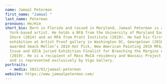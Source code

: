 ```yaml
---
name: Jamaal Peterman
first_name: "Jamaal "
last_name: Peterman
pronouns: He/Him
short_bio: Born in Florida and raised in Maryland, Jamaal Peterman is a New
  York-based artist. He holds a BFA from the University of Maryland Eastern
  Shore (2014) and an MFA from Pratt Institute (2019). He had his first solo
  exhibition at Artist Proof gallery in Washington DC, Georgetown (2018). He was
  awarded Smack Mellon’s 2019 Hot Pick, New American Painting 2019 MFA/South
  Issue and UICA juried Exhibition Finalist for Breaching the Margins exhibition
  (2019). He is a recipient of Mass MoCA residency and Wassaic Project residency
  and is represented exclusively by Vigo Gallery.
portraits:
  - media: 2022/01/jamaal-peterman
website: https://www.jamaalpeterman.com/
---
```

